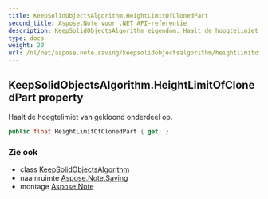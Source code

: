 ```yaml
---
title: KeepSolidObjectsAlgorithm.HeightLimitOfClonedPart
second_title: Aspose.Note voor .NET API-referentie
description: KeepSolidObjectsAlgorithm eigendom. Haalt de hoogtelimiet van gekloond onderdeel op.
type: docs
weight: 20
url: /nl/net/aspose.note.saving/keepsolidobjectsalgorithm/heightlimitofclonedpart/
---
```

## KeepSolidObjectsAlgorithm.HeightLimitOfClonedPart property

Haalt de hoogtelimiet van gekloond onderdeel op.

```csharp
public float HeightLimitOfClonedPart { get; }
```

### Zie ook

* class [KeepSolidObjectsAlgorithm](../)
* naamruimte [Aspose.Note.Saving](../../keepsolidobjectsalgorithm/)
* montage [Aspose.Note](../../../)


